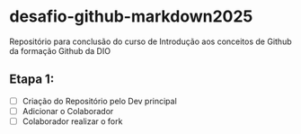 # desafio-github-markdown2025
Repositório para conclusão do curso de  Introdução aos conceitos de Github da formação Github da DIO

## Etapa 1:
- [ ] Criação do Repositório pelo Dev principal
- [ ] Adicionar o Colaborador
- [ ] Colaborador realizar o fork

